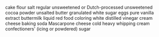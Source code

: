 cake flour
   salt
   regular unsweetened or Dutch-processed unsweetened cocoa powder
   unsalted butter
granulated white sugar
eggs
pure vanilla extract
buttermilk
 liquid red food coloring
 white distilled vinegar
cream cheese
baking soda
 Mascarpone cheese
cold heavy whipping cream 
 confectioners' (icing or powdered) sugar























